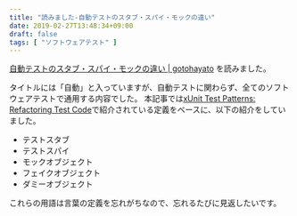 ```yaml
---
title: "読みました-自動テストのスタブ・スパイ・モックの違い"
date: 2019-02-27T13:48:34+09:00
draft: false
tags: [ "ソフトウェアテスト" ]
---
```


[自動テストのスタブ・スパイ・モックの違い | gotohayato](https://gotohayato.com/content/483) を読みました。

タイトルには「自動」と入っていますが、自動テストに関わらず、全てのソフトウェアテストで通用する内容でした。
本記事では[xUnit Test Patterns: Refactoring Test Code](https://amzn.to/2TeanEd)で紹介されている定義をベースに、以下の紹介をしていました。

- テストスタブ
- テストスパイ
- モックオブジェクト
- フェイクオブジェクト
- ダミーオブジェクト

これらの用語は言葉の定義を忘れがちなので、忘れるたびに見返したいです。